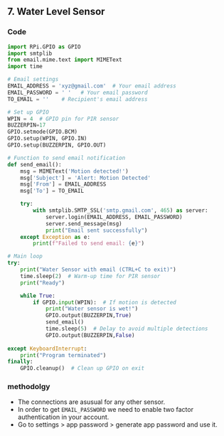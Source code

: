 ## 7. Water Level Sensor

### Code 

``` python
import RPi.GPIO as GPIO
import smtplib
from email.mime.text import MIMEText
import time

# Email settings
EMAIL_ADDRESS = 'xyz@gmail.com'  # Your email address
EMAIL_PASSWORD = ' '   # Your email password
TO_EMAIL = ''    # Recipient's email address

# Set up GPIO
WPIN = 4  # GPIO pin for PIR sensor
BUZZERPIN=17
GPIO.setmode(GPIO.BCM)
GPIO.setup(WPIN, GPIO.IN)
GPIO.setup(BUZZERPIN, GPIO.OUT)

# Function to send email notification
def send_email():
    msg = MIMEText('Motion detected!')
    msg['Subject'] = 'Alert: Motion Detected'
    msg['From'] = EMAIL_ADDRESS
    msg['To'] = TO_EMAIL

    try:
        with smtplib.SMTP_SSL('smtp.gmail.com', 465) as server:
            server.login(EMAIL_ADDRESS, EMAIL_PASSWORD)
            server.send_message(msg)
            print("Email sent successfully")
    except Exception as e:
        print(f"Failed to send email: {e}")

# Main loop
try:
    print("Water Sensor with email (CTRL+C to exit)")
    time.sleep(2)  # Warm-up time for PIR sensor
    print("Ready")

    while True:
        if GPIO.input(WPIN):  # If motion is detected
            print("Water sensor is wet!")
            GPIO.output(BUZZERPIN,True)
            send_email()
            time.sleep(5)  # Delay to avoid multiple detections
            GPIO.output(BUZZERPIN,False)
           
except KeyboardInterrupt:
    print("Program terminated")
finally:
    GPIO.cleanup()  # Clean up GPIO on exit

```

### methodolgy 
* The connections are asusual for any other sensor.
* In order to get ```EMAIL_PASSWORD``` we need to enable two factor authentication in your account.
* Go to settings > app password > generate app password and use it.
